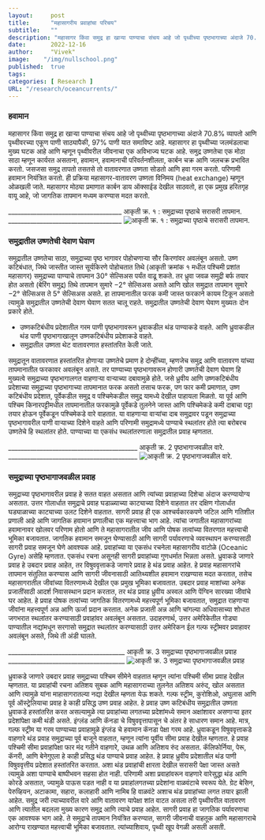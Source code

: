 ```yaml
---
layout:     post
title:      "महासागरीय प्रवाहांचा परिचय"
subtitle:   ""
description: "महासागर किंवा समुद्र हा खाऱ्या पाण्याचा संचय आहे जो पृथ्वीच्या पृष्ठभागाच्या अंदाजे 70.8% व्यापतो आणि पृथ्वीवरच्या एकूण पाणी साठ्यापैकी, 97% पाणी यात समाविष्ट आहे. महासागर हा पृथ्वीच्या जलमंडलाचा मुख्य घटक आहे आणि म्हणून पृथ्वीवरील जीवनाचा एक अविभाज्य घटक आहे. समुद्र उष्णतेचा एक मोठा साठा म्हणून कार्यरत असताना, हवामान, हवामानाची परिवर्तनशीलता, कार्बन चक्र आणि जलचक्र प्रभावित करतो."
date:       2022-12-16
author:     "Vivek"
image:    "/img/nullschool.png"
published:  true 
tags:
categories: [ Research ]
URL: "/research/oceancurrents/"
---
```


### हवामान
महासागर किंवा समुद्र हा खाऱ्या पाण्याचा संचय आहे जो पृथ्वीच्या पृष्ठभागाच्या अंदाजे 70.8% व्यापतो आणि पृथ्वीवरच्या एकूण पाणी साठ्यापैकी, 97% पाणी यात समाविष्ट आहे. महासागर हा पृथ्वीच्या जलमंडलाचा मुख्य घटक आहे आणि म्हणून पृथ्वीवरील जीवनाचा एक अविभाज्य घटक आहे. समुद्र उष्णतेचा एक मोठा साठा म्हणून कार्यरत असताना, हवामान, हवामानाची परिवर्तनशीलता, कार्बन चक्र आणि जलचक्र प्रभावित करतो. जसजसा समुद्र तापतो तसतसे तो वातावरणात उष्णता सोडतो आणि हवा गरम करतो. परिणामी हवामान नियंत्रित करतो. ही प्रक्रिया महासागर-वातावरण उष्णता विनिमय (heat exchange) म्हणून ओळखली जाते. महासागर मोठ्या प्रमाणात कार्बन डाय ऑक्साईड देखील साठवतो, हा एक प्रमुख हरितगृह वायू आहे, जो जागतिक तापमान मध्यम करण्यास मदत करतो.

____________________________________ आकृती क्र. १ : समुद्राच्या पृष्ठाचे सरासरी तापमान. ____________________________________
![आकृती क्र. १ : समुद्राच्या पृष्ठाचे सरासरी तापमान.](/img/temperature.svg)


### समुद्रातील उष्णतेची देवाण घेवाण
समुद्रातील उष्णतेचा साठा, समुद्राच्या पृष्ठ भागावर पोहोचणाऱ्या सौर किरणांवर अवलंबून असतो. उष्ण कटिबंधात, जिथे जास्तीत जास्त सूर्यकिरणे पोहोचतात तिथे (आकृती क्रमांक १ मधील पश्चिमी प्रशांत महासागर) समुद्राच्या पाण्याचे तापमान 30° सेल्सिअस पर्यंत वाढू शकते. तर ध्रुवा जवळ समुद्री बर्फ तयार होत असतो (बेरिंग समुद्र) तिथे तापमान सुमारे −2° सेल्सिअस असते आणि खोल समुद्रात तापमान सुमारे −2° सेल्सिअस ते 5° सेल्सिअस असते. हा तापमानातील फरक कमी जास्त फरकाने कायम टिकून असतो त्यामुळे समुद्रातील उष्णतेची देवाण घेवाण सतत चालू राहते. समुद्रातील उष्णतेची देवाण घेवाण मुख्यतः दोन प्रकारे होते. 


- उष्णकटिबंधीय प्रदेशातील गरम पाणी पृष्ठभागावरून ध्रुवाकडील थंड पाण्याकडे वाहते. आणि ध्रुवाकडील थंड पाणी पृष्ठभागाखालून उष्णकटिबंधीय प्रदेशाकडे वाहते. 
- समुद्रातील उष्णता थेट वातावरणात हस्तांतरित केली जाते. 

समुद्रातून वातावरणात हस्तांतरित होणाऱ्या उष्णतेचे प्रमाण हे दोन्हींच्या, म्हणजेच समुद्र आणि वातावरण यांच्या तापमानातील फरकावर अवलंबून असते. तर पाण्याच्या पृष्ठभागावरून होणारी उष्णतेची देवाण घेवाण हि मुख्यत्वे समुद्राच्या पृष्ठभागालगत वाहणाऱ्या वाऱ्याच्या दबावामुळे होते. जसे ध्रुवीय आणि उष्णकटिबंधीय प्रदेशाच्या समुद्राच्या पृष्ठभागाच्या तापमानात फरक असतो तसाच फरक, पण फार कमी प्रमाणात, उष्ण कटिबंधीय प्रदेशात, पूर्वेकडील समुद्र व पश्चिमेकडील समुद्र यामध्ये देखील पाहायला मिळतो. या पूर्व आणि पश्चिम किनारपट्टीमधील तापमानातील फरकामुळे पूर्वेकडे तुलनेने जास्त आणि पश्चिमेकडे कमी दाबाचा पट्टा तयार होऊन पूर्वेकडून पश्चिमेकडे वारे वाहतात. या वाहणाऱ्या वाऱ्यांचा दाब समुद्रावर पडून समुद्राच्या पृष्ठभागावरील पाणी वाऱ्याच्या दिशेने  वाहते आणि परिणामी समुद्रामध्ये पाण्याचे स्थलांतर होते त्या बरोबरच उष्णतेचे हि स्थलांतर होते. पाण्याच्या या एकसंध स्थलांतरणाला समुद्रातील प्रवाह म्हणतात. 

_________________________________________ आकृती क्र. 2 पृष्ठभागाजवळील वारे. _________________________________________
![आकृती क्र. 2 पृष्ठभागाजवळील वारे.](/img/Earth_Global_Circulation.svg)

### समुद्राच्या पृष्ठभागाजवळील प्रवाह
समुद्राच्या पृष्ठभागावरील प्रवाह हे सतत वाहत असतात आणि त्यांच्या प्रवाहाच्या दिशेचा अंदाज करण्यायोग्य असतात. उत्तर गोलार्धात समुद्राचे प्रवाह घडाळ्याच्या काट्याच्या दिशेने वाहतात तर दक्षिण गोलार्धात घड्याळाच्या काट्याच्या उलट दिशेने वाहतात. सागरी प्रवाह ही एक आश्चर्यकारकपणे जटिल आणि गतिशील प्रणाली आहे आणि जागतिक हवामान प्रणालीचा एक महत्त्वाचा भाग आहे. त्यांचा जगातील महासागरांच्या हवामानावर खोलवर परिणाम होतो आणि ते महासागरातील जीव आणि पोषक तत्वांच्या वितरणात महत्त्वाची भूमिका बजावतात. जागतिक हवामान समजून घेण्यासाठी आणि सागरी पर्यावरणाचे व्यवस्थापन करण्यासाठी सागरी प्रवाह समजून घेणे आवश्यक आहे. 
प्रवाहांच्या या एकसंध रचनेला महासागरीय वाटोळे (Oceanic Gyre) असेहि म्हणतात. एकसंध रचना असूनही सागरी प्रवाहांच्या गुणधर्मात भिन्नता असते. ध्रुवाकडे जाणारे प्रवाह हे उबदार प्रवाह आहेत, तर विषुववृत्ताकडे जाणारे प्रवाह हे थंड प्रवाह आहेत. हे प्रवाह महासागरांचे तापमान संतुलित करण्यास आणि सागरी जीवनासाठी आतिथ्यशील हवामान राखण्यास मदत करतात, तसेच महासागरातील जीवांच्या वितरणामध्ये देखील एक प्रमुख भूमिका बजावतात. उबदार प्रवाह माशांच्या अनेक प्रजातींसाठी आदर्श निवासस्थान प्रदान करतात, तर थंड प्रवाह ध्रुवीय अस्वल आणि पेंग्विन सारख्या जीवांचे घर आहेत. हे प्रवाह पोषक तत्वांच्या जागतिक वितरणामध्ये महत्त्वपूर्ण भूमिका बजावतात, समुद्रात राहणाऱ्या जीवांना महत्त्वपूर्ण अन्न आणि ऊर्जा प्रदान करतात. अनेक प्रजाती अन्न आणि चांगल्या अधिवासाच्या शोधात जगभरात स्थलांतर करण्यासाठी प्रवाहांवर अवलंबून असतात. उदाहरणार्थ, उत्तर अमेरिकेतील गोड्या पाण्यातील नद्यांमधून सरगासो समुद्रात स्थलांतर करण्यासाठी उत्तर अमेरिकन ईल गल्फ स्ट्रीमवर प्रवाहावर अवलंबून असते, जिथे ती अंडी घालते.

_____________________________________ आकृती क्र. 3 समुद्राच्या पृष्ठभागाजवळील प्रवाह _____________________________________
![आकृती क्र. 3 समुद्राच्या पृष्ठभागाजवळील प्रवाह](/img/oceancurrents2.svg.png)

ध्रुवाकडे जाणारे उबदार प्रवाह समुद्राच्या पश्चिम सीमेने वाहतात म्हणून त्यांना पश्चिमी सीमा प्रवाह देखील म्हणतात. या प्रवाहांची रचना अतिशय सुबक आणि महासागराच्या तुलनेत अतिशय अरुंद, खोल असतात आणि त्यामुळे यांना माहासागरातल्या नद्या देखील म्हणता येऊ शकते. गल्फ स्ट्रीम, कुरोशिओ, अघुलास आणि पूर्व ऑस्ट्रेलियाचा प्रवाह हे काही प्रसिद्ध उष्ण प्रवाह आहेत. हे प्रवाह उष्ण कटिबंधीय समुद्रातील उष्णता ध्रुवाकडे हस्तांतरित करत असल्यामुळे त्या प्रवाहांच्या लगतच्या प्रदेशांमध्ये समान अक्षांशावर असणाऱ्या इतर प्रदेशांपेक्षा कमी थंडी असते. इंग्लंड आणि कॅनडा चे विषुववृत्तापासून चे अंतर हे साधारण समान आहे. मात्र, गल्फ स्ट्रीम या गरम पाण्याच्या प्रवाहामुळे इंग्लंड चे हवामान कॅनडा पेक्षा गरम आहे. ध्रुवाकडून विषुववृत्ताकडे वाहणारे थंड प्रवाह समुद्राच्या पूर्व बाजूने वाहतात, म्हणून त्यांना पूर्वीय सीमा प्रवाह देखील म्हणतात. हे प्रवाह पश्चिमी सीमा प्रवाहांपेक्षा फार मंद गतीने वाहणारे, उथळ आणि अतिशय रुंद असतात. कॅलिफोर्निया, पेरू, कॅनरी, आणि बेनेगुएला हे काही प्रसिद्ध थंड पाण्याचे प्रवाह आहेत. हे प्रवाह ध्रुवीय प्रदेशातील थंड पाणी विषुववृत्तीय प्रदेशात हस्तांतरित करतात. अशा थंड प्रवाहांची क्षारता देखील सरासरी पेक्षा जास्त असते त्यामुळे अशा पाण्याचे बाष्पीभवन सहसा होत नाही. परिणामी अशा प्रवाहांवरून वाहणारे वारेसुद्धा थंड आणि कोरडे असतात, ज्यामुळे पाऊस पडत नाही व या प्रवाहांलगतच्या प्रदेशांना वाळवंटाचे स्वरूप येते. ग्रेट बेसिन, पेरुव्हियन, अटाकामा, सहारा, कलाहारी आणि नामिब हि वाळवंटे अशाच थंड प्रवाहांच्या लगत तयार झाली आहेत. 
समुद्र जरी त्याच्यावरील वारे आणि वातावरण यापेक्षा शांत वाटत असला तरी पृथ्वीवरील वातावरण आणि त्यातील बदलला मुख्य कारण समुद्र आणि त्याचे प्रवाह आहेत. सागरी प्रवाह हा जागतिक पर्यावरणाचा एक आवश्यक भाग आहे. ते समुद्राचे तापमान नियंत्रित करण्यात, सागरी जीवनाची वाहतूक आणि महासागराचे आरोग्य राखण्यात महत्त्वाची भूमिका बजावतात. त्यांच्याशिवाय, पृथ्वी खूप वेगळी असली असती.
